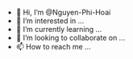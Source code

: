 - 👋 Hi, I’m @Nguyen-Phi-Hoai
- 👀 I’m interested in ...
- 🌱 I’m currently learning ...
- 💞️ I’m looking to collaborate on ...
- 📫 How to reach me ...

<!---
Nguyen-Phi-Hoai/Nguyen-Phi-Hoai is a ✨ special ✨ repository because its `README.md` (this file) appears on your GitHub profile.
You can click the Preview link to take a look at your changes.
--->
